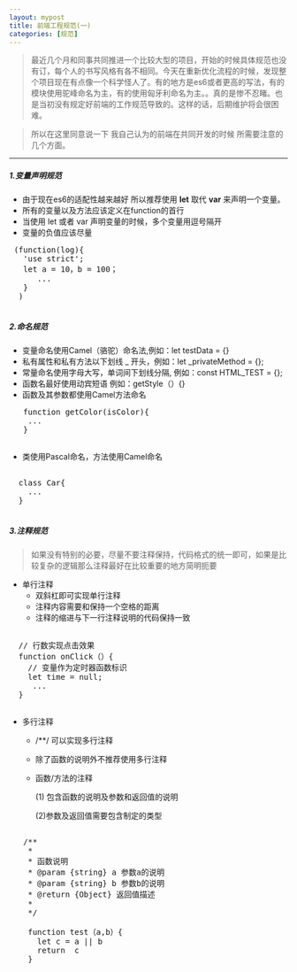 ```yaml
---
layout: mypost
title: 前端工程规范(一)
categories: [规范]
---
```

> 最近几个月和同事共同推进一个比较大型的项目，开始的时候具体规范也没有订，每个人的书写风格有各不相同。今天在重新优化流程的时候，发现整个项目现在有点像一个科学怪人了。有的地方是es6或者更高的写法，有的模块使用驼峰命名为主，有的使用匈牙利命名为主。。真的是惨不忍睹。也是当初没有规定好前端的工作规范导致的。这样的话，后期维护将会很困难。

> 所以在这里同意说一下 我自己认为的前端在共同开发的时候 所需要注意的几个方面。


---

##### 1.变量声明规范
 
  + 由于现在es6的适配性越来越好 所以推荐使用 **let** 取代 **var** 来声明一个变量。
  + 所有的变量以及方法应该定义在function的首行
  + 当使用 let 或者 var 声明变量的时候，多个变量用逗号隔开
  + 变量的负值应该尽量
  
  <pre>
 (function(log){
   'use strict';
   let a = 10，b = 100；
      ...
   }
  )
  </pre>
  
##### 2.命名规范
  
  + 变量命名使用Camel（骆驼）命名法,例如：let testData = {}
  + 私有属性和私有方法以下划线 _ 开头，例如：let _privateMethod = {};
  + 常量命名使用字母大写，单词间下划线分隔, 例如：const HTML_TEST = {};
  + 函数名最好使用动宾短语 例如：getStyle（）{}
  + 函数及其参数都使用Camel方法命名
 
  <pre>
   function getColor(isColor){
    ...
   }
   </pre>
 
  + 类使用Pascal命名，方法使用Camel命名
  
  <pre>
  
  class Car{
    ...
  }
  </pre>
 
##### 3.注释规范
   > 如果没有特别的必要，尽量不要注释保持，代码格式的统一即可，如果是比较复杂的逻辑那么注释最好在比较重要的地方简明扼要
  
  + 单行注释
    * 双斜杠即可实现单行注释
    * 注释内容需要和保持一个空格的距离 
    * 注释的缩进与下一行注释说明的代码保持一致
    
  <pre>  
  // 行数实现点击效果
  function onClick（）{
    // 变量作为定时器函数标识
    let time = null;
     ...
  }
  </pre>
  
  + 多行注释
    * /**/ 可以实现多行注释
    * 除了函数的说明外不推荐使用多行注释
    * 函数/方法的注释
     
      (1) 包含函数的说明及参数和返回值的说明

      (2)参数及返回值需要包含制定的类型
     
  <pre>
  
   /**
    *
    * 函数说明
    * @param {string} a 参数a的说明
    * @param {string} b 参数b的说明
    * @return {Object} 返回值描述
    *
    */
    
    function test（a,b）{
      let c = a || b
      return  c
    }
    
    </pre>
    
  
  